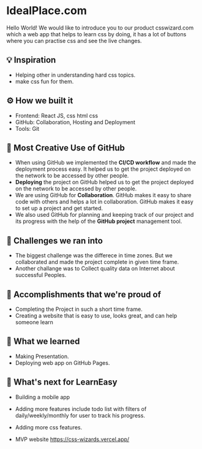 # IdealPlace.com

Hello World! We would like to introduce you to our product csswizard.com which a web app that helps to learn css by doing, it has a lot of buttons where you can practise css and see the live changes.

## 💡 Inspiration

- Helping other in understanding hard css topics.
- make css fun for them.


## ⚙️ How we built it

- Frontend: React JS, css html css
- GitHub: Collaboration, Hosting and Deployment
- Tools: Git

## 🤝 Most Creative Use of GitHub

- When using GitHub we implemented the **CI/CD workflow** and made the deployment process easy. It helped us to get the project deployed on the network to be accessed by other people.
- **Deploying** the project on GitHub helped us to get the project deployed on the network to be accessed by other people.
- We are using GitHub for **Collaboration**. GitHub makes it easy to share code with others and helps a lot in collaboration. GitHub makes it easy to set up a project and get started.
- We also used GitHub for planning and keeping track of our project and its progress with the help of the **GitHub project** management tool.


## 🧠 Challenges we ran into

- The biggest challenge was the differece in time zones. But we collaborated and made the project complete in given time frame.
- Another challange was to Collect quality data on Internet about successful Peoples.

## 🏅 Accomplishments that we're proud of

- Completing the Project in such a short time frame.
- Creating a website that is easy to use, looks great, and can help someone learn

## 📖 What we learned

- Making Presentation.
- Deploying web app on GitHub Pages.

## 🚀 What's next for LearnEasy

- Building a mobile app
- Adding more features include todo list with filters of daily/weekly/monthly for user to track his progress.
- Adding more css features.


- MVP website https://css-wizards.vercel.app/
